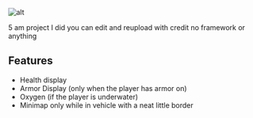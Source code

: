 ![alt](https://cdn.discordapp.com/attachments/1164790578572173323/1256936459869491321/image.png?ex=6699a70c&is=6698558c&hm=55e8ae490c313943adcbd5a5ec9a0fead15a34cd6ce3eced076b75aa7c8b1874&)

5 am project I did you can edit and reupload with credit no framework or anything

## Features
- Health display
- Armor Display (only when the player has armor on)
- Oxygen (if the player is underwater)
- Minimap only while in vehicle with a neat little border

